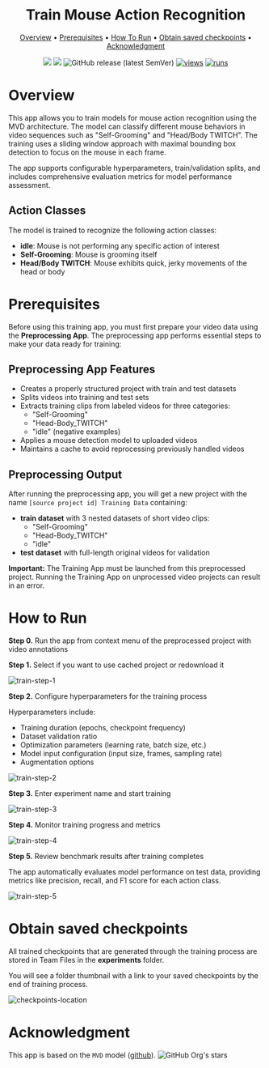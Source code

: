 <div align="center" markdown>

<img src="">  

# Train Mouse Action Recognition

<p align="center">
  <a href="#overview">Overview</a> •
  <a href="#prerequisites">Prerequisites</a> •
  <a href="#how-to-run">How To Run</a> •
  <a href="#obtain-saved-checkpoints">Obtain saved checkpoints</a> •
  <a href="#acknowledgment">Acknowledgment</a>
</p>

[![](https://img.shields.io/badge/supervisely-ecosystem-brightgreen)](https://ecosystem.supervisely.com/apps/supervisely-ecosystem/mouse-action-recognition/supervisely_integration/train)
[![](https://img.shields.io/badge/slack-chat-green.svg?logo=slack)](https://supervisely.com/slack)
![GitHub release (latest SemVer)](https://img.shields.io/github/v/release/supervisely-ecosystem/mouse-action-recognition)
[![views](https://app.supervisely.com/img/badges/views/supervisely-ecosystem/mouse-action-recognition/supervisely_integration/train.png)](https://supervisely.com)
[![runs](https://app.supervisely.com/img/badges/runs/supervisely-ecosystem/mouse-action-recognition/supervisely_integration/train.png)](https://supervisely.com)

</div>

# Overview

This app allows you to train models for mouse action recognition using the MVD architecture. The model can classify different mouse behaviors in video sequences such as "Self-Grooming" and "Head/Body TWITCH". The training uses a sliding window approach with maximal bounding box detection to focus on the mouse in each frame.

The app supports configurable hyperparameters, train/validation splits, and includes comprehensive evaluation metrics for model performance assessment.

## Action Classes

The model is trained to recognize the following action classes:

- **idle**: Mouse is not performing any specific action of interest
- **Self-Grooming**: Mouse is grooming itself 
- **Head/Body TWITCH**: Mouse exhibits quick, jerky movements of the head or body

# Prerequisites

Before using this training app, you must first prepare your video data using the **Preprocessing App**. The preprocessing app performs essential steps to make your data ready for training:

## Preprocessing App Features

- Creates a properly structured project with train and test datasets
- Splits videos into training and test sets
- Extracts training clips from labeled videos for three categories:
  - "Self-Grooming"
  - "Head-Body_TWITCH" 
  - "idle" (negative examples)
- Applies a mouse detection model to uploaded videos
- Maintains a cache to avoid reprocessing previously handled videos

## Preprocessing Output

After running the preprocessing app, you will get a new project with the name `[source project id] Training Data` containing:

- **train dataset** with 3 nested datasets of short video clips:
  - "Self-Grooming"
  - "Head-Body_TWITCH"
  - "idle"
- **test dataset** with full-length original videos for validation

**Important:** The Training App must be launched from this preprocessed project. Running the Training App on unprocessed video projects can result in an error.

# How to Run

**Step 0.** Run the app from context menu of the preprocessed project with video annotations

**Step 1.** Select if you want to use cached project or redownload it

![train-step-1]()

**Step 2.** Configure hyperparameters for the training process

Hyperparameters include:
- Training duration (epochs, checkpoint frequency)
- Dataset validation ratio
- Optimization parameters (learning rate, batch size, etc.)
- Model input configuration (input size, frames, sampling rate)
- Augmentation options

![train-step-2]()

**Step 3.** Enter experiment name and start training

![train-step-3]()

**Step 4.** Monitor training progress and metrics

![train-step-4]()

**Step 5.** Review benchmark results after training completes

The app automatically evaluates model performance on test data, providing metrics like precision, recall, and F1 score for each action class.

![train-step-5]()

# Obtain saved checkpoints

All trained checkpoints that are generated through the training process are stored in Team Files in the **experiments** folder.

You will see a folder thumbnail with a link to your saved checkpoints by the end of training process.

![checkpoints-location]()

# Acknowledgment

This app is based on the `MVD` model ([github](https://github.com/ruiwang2021/mvd)). ![GitHub Org's stars](https://img.shields.io/github/stars/ruiwang2021/mvd?style=social)
